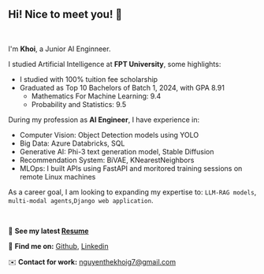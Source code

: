 ## Hi! Nice to meet you! 👋
<br> 

I'm **Khoi**, a Junior AI Enginneer.

I studied Artificial Intelligence at **FPT University**, some highlights:
- I studied with 100% tuition fee scholarship
- Graduated as Top 10 Bachelors of Batch 1, 2024, with GPA 8.91
    - Mathematics For Machine Learning: 9.4
    - Probability and Statistics: 9.5

During my profession as **AI Engineer**, I have experience in:
- Computer Vision: Object Detection models using YOLO
- Big Data: Azure Databricks, SQL
- Generative AI: Phi-3 text generation model, Stable Diffusion
- Recommendation System: BiVAE, KNearestNeighbors
- MLOps: I built APIs using FastAPI and moritored training sessions on remote Linux machines
    
As a career goal, I am looking to expanding my expertise to: `LLM-RAG models`, `multi-modal agents`,`Django web application`.

<br> 


📌 **See my latest  [Resume](https://nguyenthekhoig7.github.io/nguyenthekhoig7/TheKhoi_Resume_latest.pdf)**

🔗 **Find me on:** [Github](https://github.com/nguyenthekhoig7), [Linkedin](https://www.linkedin.com/in/nguyenthekhoig7/)

✉️ **Contact for work:** [nguyenthekhoig7@gmail.com](mailto:nguyenthekhoig7@gmail.com)

<!--
**nguyenthekhoig7/nguyenthekhoig7** is a ✨ _special_ ✨ repository because its `README.md` (this file) appears on your GitHub profile.

Here are some ideas to get you started:

- 🔭 I’m currently working on ...
- 🌱 I’m currently learning ...
- 👯 I’m looking to collaborate on ...
- 🤔 I’m looking for help with ...
- 💬 Ask me about ...
- 📫 How to reach me: ...
- 😄 Pronouns: ...
- ⚡ Fun fact: ...
-->
